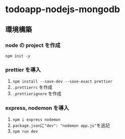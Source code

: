 # todoapp-nodejs-mongodb

## 環境構築

### node の project を作成

`npm init -y`

### prettier を導入

1. `npm install --save-dev --save-exact prettier`
2. `.prettierrc` を作成
3. `.prettierignore` を作成

### express, nodemon を導入

1. `npm i express nodemon`
2. `package.json`に`"dev": "nodemon app.js"`を追記
3. `npm run dev`
